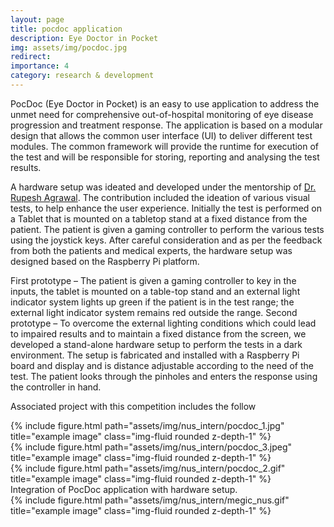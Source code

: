 ```yaml
---
layout: page
title: pocdoc application
description: Eye Doctor in Pocket
img: assets/img/pocdoc.jpg
redirect:
importance: 4
category: research & development
---
```


PocDoc (Eye Doctor in Pocket) is an easy to use application to address the unmet need for comprehensive out-of-hospital monitoring of eye disease progression and treatment response. The application is based on a modular design that allows the common user interface (UI) to deliver different test modules. The common framework will provide the runtime for execution of the test and will be responsible for storing, reporting and analysing the test results.

A hardware setup was ideated and developed under the mentorship of <a href="https://rupeshagrawal.info/">Dr. Rupesh Agrawal</a>. The contribution included the ideation of various visual tests, to help enhance the user experience.
Initially the test is performed on a Tablet that is mounted on a tabletop stand at a fixed distance from the patient. The patient is given a gaming controller to perform the various tests using the joystick keys.
After careful consideration and as per the feedback from both the patients and medical experts, the hardware setup was designed based on the Raspberry Pi platform.   

First prototype – The patient is given a gaming controller to key in the inputs, the tablet is mounted on a table-top stand and an external light indicator system lights up green if the patient is in the test range; the external light indicator system remains red outside the range.
Second prototype – To overcome the external lighting conditions which could lead to impaired results and to maintain a fixed distance from the screen, we developed a stand-alone hardware setup to perform the tests in a dark environment. The setup is fabricated and installed with a Raspberry Pi board and display and is distance adjustable according to the need of the test. The patient looks through the pinholes and enters the response using the controller in hand.

Associated project with this competition includes the follow


<div class="row">
    <div class="col-sm mt-3 mt-md-0">
      {% include figure.html path="assets/img/nus_intern/pocdoc_1.jpg" title="example image" class="img-fluid rounded z-depth-1" %}
    </div>
    <div class="col-sm mt-3 mt-md-0">
        {% include figure.html path="assets/img/nus_intern/pocdoc_3.jpeg" title="example image" class="img-fluid rounded z-depth-1" %}
    </div>
    <div class="col-sm mt-3 mt-md-0">
        {% include figure.html path="assets/img/nus_intern/pocdoc_2.gif" title="example image" class="img-fluid rounded z-depth-1" %}
    </div>
</div>
<div class="caption">
    Integration of PocDoc application with hardware setup.
</div>
<div class="row">
    <div class="col-sm mt-3 mt-md-0">
        {% include figure.html path="assets/img/nus_intern/megic_nus.gif" title="example image" class="img-fluid rounded z-depth-1" %}
    </div>
</div>
<div class="caption">
</div>

